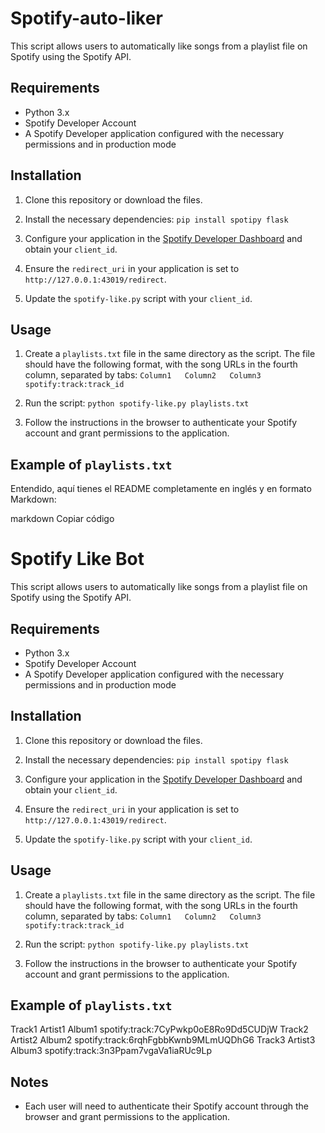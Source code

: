 # Spotify-auto-liker

This script allows users to automatically like songs from a playlist file on Spotify using the Spotify API.

## Requirements

- Python 3.x
- Spotify Developer Account
- A Spotify Developer application configured with the necessary permissions and in production mode

## Installation

1. Clone this repository or download the files.

2. Install the necessary dependencies:
   `pip install spotipy flask`

3. Configure your application in the [Spotify Developer Dashboard](https://developer.spotify.com/dashboard/login) and obtain your `client_id`.

4. Ensure the `redirect_uri` in your application is set to `http://127.0.0.1:43019/redirect`.

5. Update the `spotify-like.py` script with your `client_id`.

## Usage

1. Create a `playlists.txt` file in the same directory as the script. The file should have the following format, with the song URLs in the fourth column, separated by tabs:
   `Column1   Column2   Column3   spotify:track:track_id`

2. Run the script:
   `python spotify-like.py playlists.txt`

3. Follow the instructions in the browser to authenticate your Spotify account and grant permissions to the application.

## Example of `playlists.txt`

Entendido, aquí tienes el README completamente en inglés y en formato Markdown:

markdown
Copiar código
# Spotify Like Bot

This script allows users to automatically like songs from a playlist file on Spotify using the Spotify API.

## Requirements

- Python 3.x
- Spotify Developer Account
- A Spotify Developer application configured with the necessary permissions and in production mode

## Installation

1. Clone this repository or download the files.

2. Install the necessary dependencies:
   `pip install spotipy flask`

3. Configure your application in the [Spotify Developer Dashboard](https://developer.spotify.com/dashboard/login) and obtain your `client_id`.

4. Ensure the `redirect_uri` in your application is set to `http://127.0.0.1:43019/redirect`.

5. Update the `spotify-like.py` script with your `client_id`.

## Usage

1. Create a `playlists.txt` file in the same directory as the script. The file should have the following format, with the song URLs in the fourth column, separated by tabs:
   `Column1   Column2   Column3   spotify:track:track_id`

2. Run the script:
   `python spotify-like.py playlists.txt`

3. Follow the instructions in the browser to authenticate your Spotify account and grant permissions to the application.

## Example of `playlists.txt`

Track1  Artist1  Album1  spotify:track:7CyPwkp0oE8Ro9Dd5CUDjW
Track2  Artist2  Album2  spotify:track:6rqhFgbbKwnb9MLmUQDhG6
Track3  Artist3  Album3  spotify:track:3n3Ppam7vgaVa1iaRUc9Lp


## Notes
- Each user will need to authenticate their Spotify account through the browser and grant permissions to the application.


